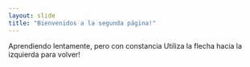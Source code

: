```yaml
---
layout: slide
title: "Bienvenidos a la segunda página!"
---
```

Aprendiendo lentamente, pero con constancia
Utiliza la flecha hacia la izquierda para volver!

